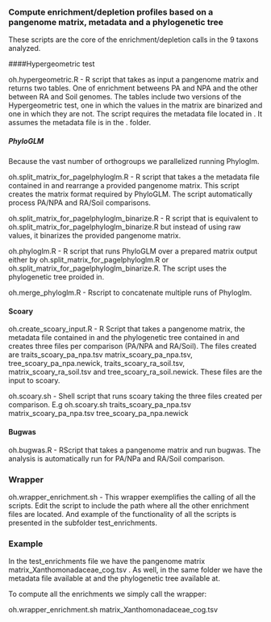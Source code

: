 ### Compute enrichment/depletion  profiles based on a pangenome matrix, metadata and a phylogenetic tree

These scripts are the core of the enrichment/depletion calls in the 9 taxons analyzed. 


####Hypergeometric test

oh.hypergeometric.R - R script that takes as input a pangenome matrix and returns two tables. One of enrichment betweens PA and NPA and the other between RA and Soil genomes. The tables include two versions of the Hypergeometric test, one in which the values in the matrix are binarized and one in which they are not. The script requires the metadata file located in  . It assumes the metadata file is in the . folder.


##### PhyloGLM

Because the vast number of orthogroups we parallelized  running Phyloglm. 

oh.split_matrix_for_pagelphyloglm.R - R script that takes a the metadata file contained in and rearrange a provided pangenome matrix. This script creates the matrix format required  by PhyloGLM. The script automatically process PA/NPA and RA/Soil comparisons. 

oh.split_matrix_for_pagelphyloglm_binarize.R - R script that is equivalent to  oh.split_matrix_for_pagelphyloglm_binarize.R but instead of using raw values, it binarizes the provided pangenome matrix.


oh.phyloglm.R - R script that runs PhyloGLM over a prepared matrix output either by oh.split_matrix_for_pagelphyloglm.R or oh.split_matrix_for_pagelphyloglm_binarize.R. The script uses the phylogenetic tree proided in. 


oh.merge_phyloglm.R - Rscript to concatenate multiple runs of Phyloglm. 

#### Scoary

oh.create_scoary_input.R - R Script that takes a pangenome matrix, the metadata file contained in and the phylogenetic tree contained in and creates three files per comparison (PA/NPA and RA/Soil). The files created are traits_scoary_pa_npa.tsv matrix_scoary_pa_npa.tsv, tree_scoary_pa_npa.newick, traits_scoary_ra_soil.tsv, matrix_scoary_ra_soil.tsv and tree_scoary_ra_soil.newick. These files are the input to scoary.


oh.scoary.sh - Shell script that runs scoary taking the three files created per comparison. E.g oh.scoary.sh traits_scoary_pa_npa.tsv matrix_scoary_pa_npa.tsv tree_scoary_pa_npa.newick

#### Bugwas

oh.bugwas.R - RScript that takes a pangenome matrix and run bugwas. The analysis is automatically run for PA/NPa and RA/Soil comparison.

### Wrapper

oh.wrapper_enrichment.sh - This wrapper exemplifies the calling of all the scripts. Edit the script to include the path where all the other enrichment files are located.  And example of the functionality of all the scripts is presented in the subfolder test_enrichments.
### Example

In the test_enrichments file we have the pangenome matrix matrix_Xanthomonadaceae_cog.tsv . As well, in the same folder we have the metadata file available at and the phylogenetic tree available at.

To compute all the enrichments we simply call the wrapper:

oh.wrapper_enrichment.sh matrix_Xanthomonadaceae_cog.tsv

